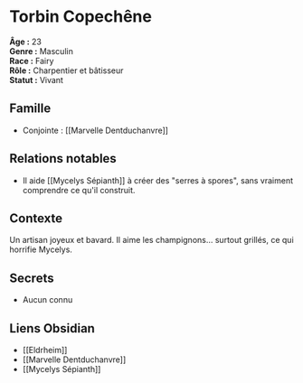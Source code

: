 # Torbin Copechêne

**Âge :** 23  
**Genre :** Masculin  
**Race :** Fairy  
**Rôle :** Charpentier et bâtisseur   
**Statut :** Vivant  

## Famille
- Conjointe : [[Marvelle Dentduchanvre]]

## Relations notables
- Il aide [[Mycelys Sépianth]] à créer des "serres à spores", sans vraiment comprendre ce qu'il construit.

## Contexte
Un artisan joyeux et bavard. Il aime les champignons… surtout grillés, ce qui horrifie Mycelys.

## Secrets
- Aucun connu

## Liens Obsidian
- [[Eldrheim]]
- [[Marvelle Dentduchanvre]]
- [[Mycelys Sépianth]]
